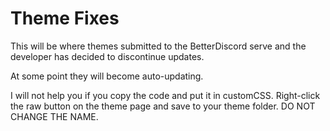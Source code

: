 # Theme Fixes
This will be where themes submitted to the BetterDiscord serve and the developer has decided to discontinue updates.  
  
At some point they will become auto-updating.  
  
  I will not help you if you copy the code and put it in customCSS. Right-click the raw button on the theme page and save to your theme folder. DO NOT CHANGE THE NAME.
